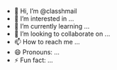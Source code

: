 - 👋 Hi, I’m @classhmail
- 👀 I’m interested in ...
- 🌱 I’m currently learning ...
- 💞️ I’m looking to collaborate on ...
- 📫 How to reach me ...
- 😄 Pronouns: ...
- ⚡ Fun fact: ...

<!---
classhmail/classhmail is a ✨ special ✨ repository because its `README.md` (this file) appears on your GitHub profile.
You can click the Preview link to take a look at your changes.
--->
